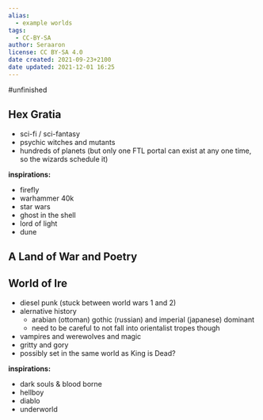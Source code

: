 ```yaml
---
alias:
  - example worlds
tags:
  - CC-BY-SA
author: Seraaron
license: CC BY-SA 4.0
date created: 2021-09-23+2100
date updated: 2021-12-01 16:25
---
```


#unfinished

## Hex Gratia

- sci-fi / sci-fantasy
- psychic witches and mutants
- hundreds of planets (but only one FTL portal can exist at any one time, so the wizards schedule it)

**inspirations:**

- firefly
- warhammer 40k
- star wars
- ghost in the shell
- lord of light
- dune

## A Land of War and Poetry

## World of Ire

- diesel punk (stuck between world wars 1 and 2)
- alernative history
	- arabian (ottoman) gothic (russian) and imperial (japanese) dominant
	- need to be careful to not fall into orientalist tropes though
- vampires and werewolves and magic
- gritty and gory
- possibly set in the same world as King is Dead?

**inspirations:**

- dark souls & blood borne
- hellboy
- diablo
- underworld
